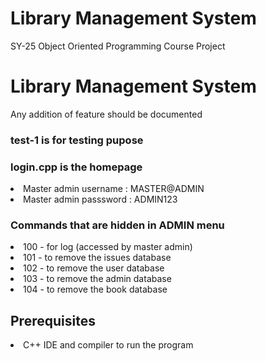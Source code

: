 # Library Management System

SY-25 Object Oriented Programming Course Project

# Library Management System

Any addition of feature should be documented

### test-1 is for testing pupose
### login.cpp is the homepage

<li>Master admin username : MASTER@ADMIN</li>
<li>Master admin passsword : ADMIN123</li>

### Commands that are hidden in ADMIN menu
<li>100 - for log (accessed by master admin)</li>
<li>101 - to remove the issues database </li>
<li>102 - to remove the user database</li>
<li>103 - to remove the admin database</li>
<li>104 - to remove the book database</li>

## Prerequisites 
<li>C++ IDE and compiler to run the program</li>
